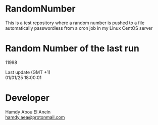 # RandomNumber    
This is a test repository where a random number is pushed to a file automatically passwordless from a cron job in my Linux CentOS server    
# Random Number of the last run   
11998
      
Last update (GMT +1)    
01/01/25 18:00:01
# Developer    
Hamdy Abou El Anein   
hamdy.aea@protonmail.com
